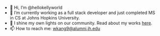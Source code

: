 - 👋 Hi, I’m @hellokellyworld
- 🌱 I’m currently working as a full stack developer and just completed MS in CS at Johns Hopkins University.
- 📖 I shine my own lights on our community. Read about my works [here](https://medium.com/p/d58325daf1da/edit).
- 📫 How to reach me: wkang9@alumni.jh.edu

<!---
hellokellyworld/hellokellyworld is a ✨ special ✨ repository because its `README.md` (this file) appears on your GitHub profile.
You can click the Preview link to take a look at your changes.
--->
